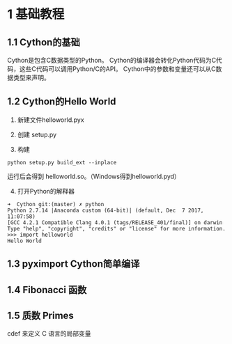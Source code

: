 # 1 基础教程
## 1.1 Cython的基础
Cython是包含C数据类型的Python。
Cython的编译器会转化Python代码为C代码，这些C代码可以调用Python/C的API。
Cython中的参数和变量还可以从C数据类型来声明。


## 1.2 Cython的Hello World

1. 新建文件helloworld.pyx

2. 创建 setup.py

3. 构建
```
python setup.py build_ext --inplace
```
运行后会得到 helloworld.so。（Windows得到helloworld.pyd）

4. 打开Python的解释器
```
➜  Cython git:(master) ✗ python 
Python 2.7.14 |Anaconda custom (64-bit)| (default, Dec  7 2017, 11:07:58) 
[GCC 4.2.1 Compatible Clang 4.0.1 (tags/RELEASE_401/final)] on darwin
Type "help", "copyright", "credits" or "license" for more information.
>>> import helloworld
Hello World
```


## 1.3 pyximport Cython简单编译

## 1.4 Fibonacci 函数

## 1.5 质数 Primes
cdef 来定义 C 语言的局部变量
